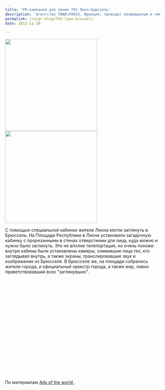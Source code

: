 ```yaml
---
title: 'PR-кампания для линии TGV Лион-Брюссель'
description: 'Агентство TBWA\PARIS, Франция, проводит неожиданную и смешную рекламную кампанию для новой линии TGV (Train à Grande Vitesse — скоростной поезд), соединяющей напрямую Лион и Брюссель.'
permalink: /ru/pr-blog/TGV-lyon-brussels
date: 2012-11-28

---
```


<img src="{{ site.assets }}/upload/Take-a-look-at-Brussels-with-TGV-1.png" alt="" class="post__img" width="300"><img src="{{ site.assets }}/upload/Take-a-look-at-Brussels-with-TGV-3.png" alt="" class="post__img" width="300" >

С помощью специальной кабинки жители Лиона могли заглянуть в Брюссель. На Площади Республики в Лионе установили загадочную кабинку с прорезанными в стенах отверстиями для лица, куда можно и нужно было заглянуть. Это не вполне телепортация, но очень похоже: внутри кабины были установлены камеры, снимавшие лица тех, кто заглядывал внутрь, а также экраны, транслировавшие звук и изображение из Брюсселя. В Брюсселе же, на площади собрались жители города, и официальный оркестр города, а также мэр, ливно приветствовавший всех "заглянувших".

<object width="560" height="315"><param name="movie" value="https://www.youtube.com/v/KDYsHAhPyuQ?version=3&amp;hl=ru_RU"></param><param name="allowFullScreen" value="true"></param><param name="allowscriptaccess" value="always"></param><embed src="https://www.youtube.com/v/KDYsHAhPyuQ?version=3&amp;hl=ru_RU" type="application/x-shockwave-flash" width="560" height="315" allowscriptaccess="always" allowfullscreen="true"></embed></object>

По материалам <a href="https://adsoftheworld.com/media/ambient/sncf_take_a_look_at_brussels"> Ads of the world </a>.

